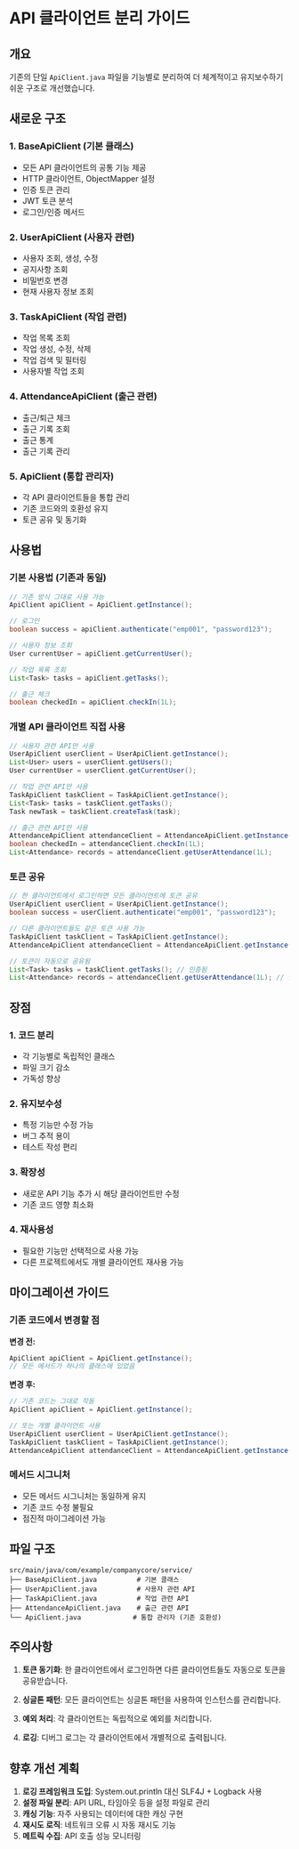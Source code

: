 # API 클라이언트 분리 가이드

## 개요

기존의 단일 `ApiClient.java` 파일을 기능별로 분리하여 더 체계적이고 유지보수하기 쉬운 구조로 개선했습니다.

## 새로운 구조

### 1. BaseApiClient (기본 클래스)
- 모든 API 클라이언트의 공통 기능 제공
- HTTP 클라이언트, ObjectMapper 설정
- 인증 토큰 관리
- JWT 토큰 분석
- 로그인/인증 메서드

### 2. UserApiClient (사용자 관련)
- 사용자 조회, 생성, 수정
- 공지사항 조회
- 비밀번호 변경
- 현재 사용자 정보 조회

### 3. TaskApiClient (작업 관련)
- 작업 목록 조회
- 작업 생성, 수정, 삭제
- 작업 검색 및 필터링
- 사용자별 작업 조회

### 4. AttendanceApiClient (출근 관련)
- 출근/퇴근 체크
- 출근 기록 조회
- 출근 통계
- 출근 기록 관리

### 5. ApiClient (통합 관리자)
- 각 API 클라이언트들을 통합 관리
- 기존 코드와의 호환성 유지
- 토큰 공유 및 동기화

## 사용법

### 기본 사용법 (기존과 동일)

```java
// 기존 방식 그대로 사용 가능
ApiClient apiClient = ApiClient.getInstance();

// 로그인
boolean success = apiClient.authenticate("emp001", "password123");

// 사용자 정보 조회
User currentUser = apiClient.getCurrentUser();

// 작업 목록 조회
List<Task> tasks = apiClient.getTasks();

// 출근 체크
boolean checkedIn = apiClient.checkIn(1L);
```

### 개별 API 클라이언트 직접 사용

```java
// 사용자 관련 API만 사용
UserApiClient userClient = UserApiClient.getInstance();
List<User> users = userClient.getUsers();
User currentUser = userClient.getCurrentUser();

// 작업 관련 API만 사용
TaskApiClient taskClient = TaskApiClient.getInstance();
List<Task> tasks = taskClient.getTasks();
Task newTask = taskClient.createTask(task);

// 출근 관련 API만 사용
AttendanceApiClient attendanceClient = AttendanceApiClient.getInstance();
boolean checkedIn = attendanceClient.checkIn(1L);
List<Attendance> records = attendanceClient.getUserAttendance(1L);
```

### 토큰 공유

```java
// 한 클라이언트에서 로그인하면 모든 클라이언트에 토큰 공유
UserApiClient userClient = UserApiClient.getInstance();
boolean success = userClient.authenticate("emp001", "password123");

// 다른 클라이언트들도 같은 토큰 사용 가능
TaskApiClient taskClient = TaskApiClient.getInstance();
AttendanceApiClient attendanceClient = AttendanceApiClient.getInstance();

// 토큰이 자동으로 공유됨
List<Task> tasks = taskClient.getTasks(); // 인증됨
List<Attendance> records = attendanceClient.getUserAttendance(1L); // 인증됨
```

## 장점

### 1. 코드 분리
- 각 기능별로 독립적인 클래스
- 파일 크기 감소
- 가독성 향상

### 2. 유지보수성
- 특정 기능만 수정 가능
- 버그 추적 용이
- 테스트 작성 편리

### 3. 확장성
- 새로운 API 기능 추가 시 해당 클라이언트만 수정
- 기존 코드 영향 최소화

### 4. 재사용성
- 필요한 기능만 선택적으로 사용 가능
- 다른 프로젝트에서도 개별 클라이언트 재사용 가능

## 마이그레이션 가이드

### 기존 코드에서 변경할 점

**변경 전:**
```java
ApiClient apiClient = ApiClient.getInstance();
// 모든 메서드가 하나의 클래스에 있었음
```

**변경 후:**
```java
// 기존 코드는 그대로 작동
ApiClient apiClient = ApiClient.getInstance();

// 또는 개별 클라이언트 사용
UserApiClient userClient = UserApiClient.getInstance();
TaskApiClient taskClient = TaskApiClient.getInstance();
AttendanceApiClient attendanceClient = AttendanceApiClient.getInstance();
```

### 메서드 시그니처
- 모든 메서드 시그니처는 동일하게 유지
- 기존 코드 수정 불필요
- 점진적 마이그레이션 가능

## 파일 구조

```
src/main/java/com/example/companycore/service/
├── BaseApiClient.java          # 기본 클래스
├── UserApiClient.java          # 사용자 관련 API
├── TaskApiClient.java          # 작업 관련 API
├── AttendanceApiClient.java    # 출근 관련 API
└── ApiClient.java             # 통합 관리자 (기존 호환성)
```

## 주의사항

1. **토큰 동기화**: 한 클라이언트에서 로그인하면 다른 클라이언트들도 자동으로 토큰을 공유받습니다.

2. **싱글톤 패턴**: 모든 클라이언트는 싱글톤 패턴을 사용하여 인스턴스를 관리합니다.

3. **예외 처리**: 각 클라이언트는 독립적으로 예외를 처리합니다.

4. **로깅**: 디버그 로그는 각 클라이언트에서 개별적으로 출력됩니다.

## 향후 개선 계획

1. **로깅 프레임워크 도입**: System.out.println 대신 SLF4J + Logback 사용
2. **설정 파일 분리**: API URL, 타임아웃 등을 설정 파일로 관리
3. **캐싱 기능**: 자주 사용되는 데이터에 대한 캐싱 구현
4. **재시도 로직**: 네트워크 오류 시 자동 재시도 기능
5. **메트릭 수집**: API 호출 성능 모니터링 